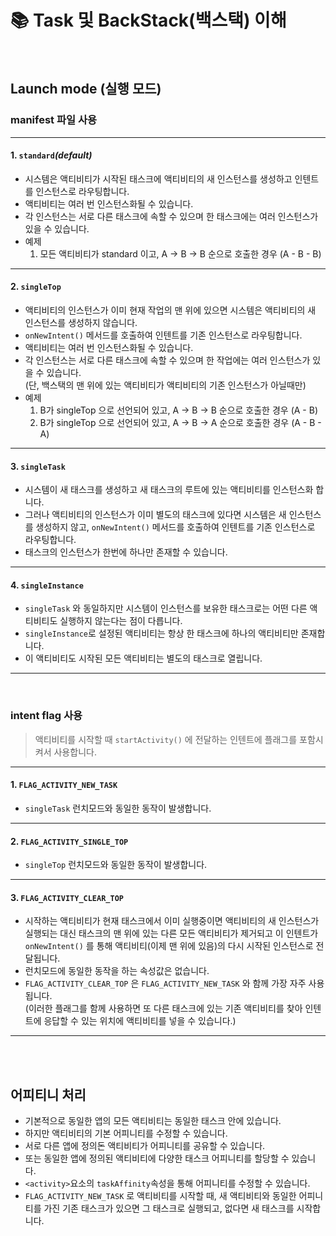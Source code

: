 # 📚 Task 및 BackStack(백스택) 이해

</br>

## Launch mode (실행 모드)
### manifest 파일 사용
---
#### 1. `standard`*(default)*
- 시스템은 액티비티가 시작된 태스크에 액티비티의 새 인스턴스를 생성하고 인텐트를 인스턴스로 라우팅합니다.
- 액티비티는 여러 번 인스턴스화될 수 있습니다.
- 각 인스턴스는 서로 다른 태스크에 속할 수 있으며 한 태스크에는 여러 인스턴스가 있을 수 있습니다.
- 예제
  1. 모든 액티비티가 standard 이고, A -> B -> B 순으로 호출한 경우 (A - B - B)
---
#### 2. `singleTop`
- 액티비티의 인스턴스가 이미 현재 작업의 맨 위에 있으면 시스템은 액티비티의 새 인스턴스를 생성하지 않습니다.
- `onNewIntent()` 메서드를 호출하여 인텐트를 기존 인스턴스로 라우팅합니다.
- 액티비티는 여러 번 인스턴스화될 수 있습니다.
- 각 인스턴스는 서로 다른 태스크에 속할 수 있으며 한 작업에는 여러 인스턴스가 있을 수 있습니다.  
  (단, 백스택의 맨 위에 있는 액티비티가 액티비티의 기존 인스턴스가 아닐때만)
- 예제
  1. B가 singleTop 으로 선언되어 있고, A -> B -> B 순으로 호출한 경우 (A - B)
  2. B가 singleTop 으로 선언되어 있고, A -> B -> A 순으로 호출한 경우 (A - B - A)
---
#### 3. `singleTask`
- 시스템이 새 태스크를 생성하고 새 태스크의 루트에 있는 액티비티를 인스턴스화 합니다.
- 그러나 액티비티의 인스턴스가 이미 별도의 태스크에 있다면 시스템은 새 인스턴스를 생성하지 않고, `onNewIntent()` 메서드를 호출하여 인텐트를 기존 인스턴스로 라우팅합니다.
- 태스크의 인스턴스가 한번에 하나만 존재할 수 있습니다.
---
#### 4. `singleInstance`
- `singleTask` 와 동일하지만 시스템이 인스턴스를 보유한 태스크로는 어떤 다른 액티비티도 실행하지 않는다는 점이 다릅니다.
- `singleInstance`로 설정된 액티비티는 항상 한 태스크에 하나의 액티비티만 존재합니다.
- 이 액티비티도 시작된 모든 액티비티는 별도의 태스크로 열립니다.
---
</br>  

### intent flag 사용
> 액티비티를 시작할 때 `startActivity()` 에 전달하는 인텐트에 플래그를 포함시켜서 사용합니다.
---
#### 1. `FLAG_ACTIVITY_NEW_TASK`
- `singleTask` 런치모드와 동일한 동작이 발생합니다.
---
#### 2. `FLAG_ACTIVITY_SINGLE_TOP`
- `singleTop` 런치모드와 동일한 동작이 발생합니다.
---
#### 3. `FLAG_ACTIVITY_CLEAR_TOP`
- 시작하는 액티비티가 현재 태스크에서 이미 실행중이면 액티비티의 새 인스턴스가 실행되는 대신 태스크의 맨 위에 있는 다른 모든 액티비티가 제거되고 이 인텐트가 `onNewIntent()` 를 통해 액티비티(이제 맨 위에 있음)의 다시 시작된 인스턴스로 전달됩니다.
- 런치모드에 동일한 동작을 하는 속성값은 없습니다.
- `FLAG_ACTIVITY_CLEAR_TOP` 은 `FLAG_ACTIVITY_NEW_TASK` 와 함께 가장 자주 사용됩니다.  
  (이러한 플래그를 함께 사용하면 또 다른 태스크에 있는 기존 액티비티를 찾아 인텐트에 응답할 수 있는 위치에 액티비티를 넣을 수 있습니다.)
---

</br></br> 

## 어피티니 처리
- 기본적으로 동일한 앱의 모든 액티비티는 동일한 태스크 안에 있습니다.
- 하지만 액티비티의 기본 어피니티를 수정할 수 있습니다.
- 서로 다른 앱에 정의돈 액티비티가 어피니티를 공유할 수 있습니다.
- 또는 동일한 앱에 정의된 액티비티에 다양한 태스크 어피니티를 할당할 수 있습니다.
- `<activity>`요소의 `taskAffinity`속성을 통해 어피니티를 수정할 수 있습니다.
- `FLAG_ACTIVITY_NEW_TASK` 로 액티비티를 시작할 때, 새 액티비티와 동일한 어피니티를 가진 기존 태스크가 있으면 그 태스크로 실행되고, 없다면 새 태스크를 시작합니다.
